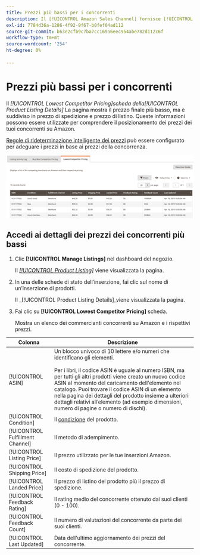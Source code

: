 ```yaml
---
title: Prezzi più bassi per i concorrenti
description: Il [!UICONTROL Amazon Sales Channel] fornisce [!UICONTROL Lowest Competitor Pricing] per comprendere il posizionamento dei prezzi dei tuoi concorrenti su Amazon.
exl-id: 7784d36a-1286-4f92-9f67-b0fef04ad112
source-git-commit: b63e2cfb9c7ba7cc169a6eec954abe782d112c6f
workflow-type: tm+mt
source-wordcount: '254'
ht-degree: 0%

---
```


# Prezzi più bassi per i concorrenti

Il _[!UICONTROL Lowest Competitor Pricing]_scheda della_[!UICONTROL Product Listing Details]_ La pagina mostra il prezzo finale più basso, ma è suddiviso in prezzo di spedizione e prezzo di listino. Queste informazioni possono essere utilizzate per comprendere il posizionamento dei prezzi dei tuoi concorrenti su Amazon.

[Regole di rideterminazione intelligente dei prezzi](./intelligent-repricing-rules.md) può essere configurato per adeguare i prezzi in base ai prezzi della concorrenza.

![Prezzi del concorrente più basso](assets/amazon-listing-details-lowest-comp.png)

## Accedi ai dettagli dei prezzi dei concorrenti più bassi

1. Clic **[!UICONTROL Manage Listings]** nel dashboard del negozio.

   Il [_[!UICONTROL Product Listing]_](./managing-product-listings.md) viene visualizzata la pagina.

1. In una delle schede di stato dell’inserzione, fai clic sul nome di un’inserzione di prodotti.

   Il _[!UICONTROL Product Listing Details]_viene visualizzata la pagina.

1. Fai clic su **[!UICONTROL Lowest Competitor Pricing]** scheda.

   Mostra un elenco dei commercianti concorrenti su Amazon e i rispettivi prezzi.

| Colonna | Descrizione |
|---|---|
| [!UICONTROL ASIN] | Un blocco univoco di 10 lettere e/o numeri che identificano gli elementi.<br><br>Per i libri, il codice ASIN è uguale al numero ISBN, ma per tutti gli altri prodotti viene creato un nuovo codice ASIN al momento del caricamento dell&#39;elemento nel catalogo. Puoi trovare il codice ASIN di un elemento nella pagina dei dettagli del prodotto insieme a ulteriori dettagli relativi all’elemento (ad esempio dimensioni, numero di pagine o numero di dischi). |
| [!UICONTROL Condition] | Il [condizione](./product-listing-condition.md) del prodotto. |
| [!UICONTROL Fulfillment Channel] | Il metodo di adempimento. |
| [!UICONTROL Listing Price] | Il prezzo utilizzato per le tue inserzioni Amazon. |
| [!UICONTROL Shipping Price] | Il costo di spedizione del prodotto. |
| [!UICONTROL Landed Price] | Il prezzo di listino del prodotto più il prezzo di spedizione. |
| [!UICONTROL Feedback Rating] | Il rating medio del concorrente ottenuto dai suoi clienti (0 - 100). |
| [!UICONTROL Feedback Count] | Il numero di valutazioni del concorrente da parte dei suoi clienti. |
| [!UICONTROL Last Updated] | Data dell&#39;ultimo aggiornamento dei prezzi del concorrente. |
